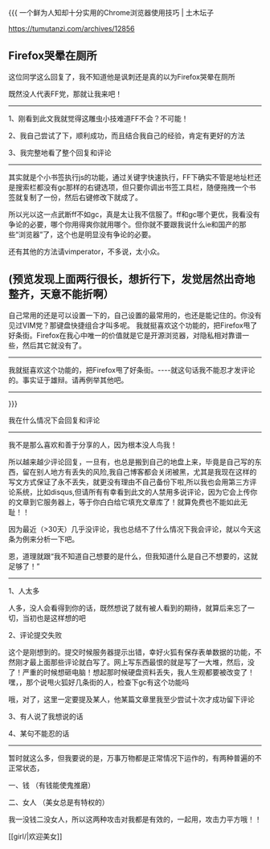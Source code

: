 {{{
一个鲜为人知却十分实用的Chrome浏览器使用技巧 | 土木坛子

https://tumutanzi.com/archives/12856


Firefox哭晕在厕所
-----------------------
这位同学这么回复了，我不知道他是讽刺还是真的以为Firefox哭晕在厕所

既然没人代表FF党，那就让我来吧！

----------------
1、刚看到此文我就觉得这雕虫小技难道FF不会？不可能！

2、我自己尝试了下，顺利成功，而且结合我自己的经验，肯定有更好的方法

3、我完整地看了整个回复和评论

-------------------
其实就是个小书签执行js的功能，通过关键字快速执行，FF下确实不管是地址栏还是搜索栏都没有gc那样的右键选项，但只要你调出书签工具栏，随便拖拽一个书签就复制了一份，然后右键修改下就成了。

所以光以这一点武断ff不如gc，真是太让我不信服了。ff和gc哪个更优，我看没有争论的必要，哪个你用得爽你就用哪个。但你就不要跟我说什么ie和国产的那些“浏览器”了，这个也是明显没有争论的必要。

还有其他的方法请vimperator，不多说，太小众。

(预览发现上面两行很长，想折行下，发觉居然出奇地整齐，天意不能折啊）
------------------------

自己常用的还是可以设置一下的，自己设置的最常用的，也还是能记住的。你没有见过VIM党？那键盘快捷组合才叫多呢。
我就挺喜欢这个功能的，把Firefox甩了好条街。Firefox在我心中唯一的价值就是它是开源浏览器，对隐私相对靠谱一些，然后其它就没有了。

--------------
我就挺喜欢这个功能的，把Firefox甩了好条街。----就这句话我不能忍才发评论的。事实证于雄辩。请再例举其他吧。

------

}}}


 我在什么情况下会回复和评论

------

我不是那么喜欢和善于分享的人，因为根本没人鸟我！

所以越来越少评论回复，一旦有，也总是搬到自己的地盘上来，毕竟是自己写的东西，留在别人地方有丢失的风险,我自己博客都会关闭被黑，尤其是我现在这样的写文方式保证了永不丢失，就更没有理由不自己备份下啦,所以我也会用第三方评论系统，比如disqus,但请所有有幸看到此文的人禁用多说评论，因为它会上传你的文章到它服务器上，等于你白白给它填充文章库了！就算免费也不能如此无耻！！

因为最近（>30天）几乎没评论，我也总结不了什么情况下我会评论，就以今天这条为例来分析一下吧。

恩，道理就跟“我不知道自己想要的是什么，但我知道什么是自己不想要的，这就足够了！”

---------

1、人太多

人多，没人会看得到你的话，既然想说了就有被人看到的期待，就算后来忘了一切，当初也是这样想的吧

2、评论提交失败

这个是刚想到的。提交时候服务器提示出错，幸好火狐有保存表单数据的功能，不然刚才最上面那些评论就白写了。网上写东西最恨的就是写了一大堆，然后，没了！严重的时候想砸电脑！想起那时候硬盘资料丢失，我人生观都要被改变了！嘿，，那个说甩火狐好几条街的人，检查下gc有这个功能吗

哦，对了，这里一定要提及某人，他某篇文章里我至少尝试十次才成功留下评论

3、有人说了我想说的话

4、某句不能忍的话

----------

暂时就这么多，但我要说的是，万事万物都是正常情况下运作的，有两种普遍的不正常状态，

一、钱 （有钱能使鬼推磨）

二、女人 （美女总是有特权的）

我一没钱二没女人，所以这两种攻击对我都是有效的，一起用，攻击力平方哦！！

[[girl/|欢迎美女]]

